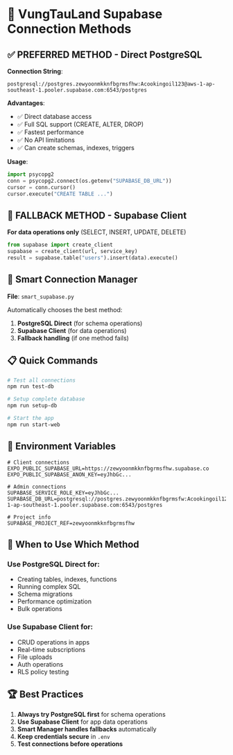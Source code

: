 # 🎯 VungTauLand Supabase Connection Methods

## ✅ PREFERRED METHOD - Direct PostgreSQL

**Connection String**: 
```
postgresql://postgres.zewyoonmkknfbgrmsfhw:Acookingoil123@aws-1-ap-southeast-1.pooler.supabase.com:6543/postgres
```

**Advantages**:
- ✅ Direct database access
- ✅ Full SQL support (CREATE, ALTER, DROP)
- ✅ Fastest performance
- ✅ No API limitations
- ✅ Can create schemas, indexes, triggers

**Usage**:
```python
import psycopg2
conn = psycopg2.connect(os.getenv("SUPABASE_DB_URL"))
cursor = conn.cursor()
cursor.execute("CREATE TABLE ...")
```

## 🔄 FALLBACK METHOD - Supabase Client

**For data operations only** (SELECT, INSERT, UPDATE, DELETE)

```python
from supabase import create_client
supabase = create_client(url, service_key)
result = supabase.table("users").insert(data).execute()
```

## 🚀 Smart Connection Manager

**File**: `smart_supabase.py`

Automatically chooses the best method:
1. **PostgreSQL Direct** (for schema operations)
2. **Supabase Client** (for data operations)
3. **Fallback handling** (if one method fails)

## 📋 Quick Commands

```bash
# Test all connections
npm run test-db

# Setup complete database
npm run setup-db

# Start the app
npm run start-web
```

## 🔧 Environment Variables

```env
# Client connections
EXPO_PUBLIC_SUPABASE_URL=https://zewyoonmkknfbgrmsfhw.supabase.co
EXPO_PUBLIC_SUPABASE_ANON_KEY=eyJhbGc...

# Admin connections  
SUPABASE_SERVICE_ROLE_KEY=eyJhbGc...
SUPABASE_DB_URL=postgresql://postgres.zewyoonmkknfbgrmsfw:Acookingoil123@aws-1-ap-southeast-1.pooler.supabase.com:6543/postgres

# Project info
SUPABASE_PROJECT_REF=zewyoonmkknfbgrmsfhw
```

## 🎯 When to Use Which Method

### Use PostgreSQL Direct for:
- Creating tables, indexes, functions
- Running complex SQL
- Schema migrations
- Performance optimization
- Bulk operations

### Use Supabase Client for:
- CRUD operations in apps
- Real-time subscriptions
- File uploads
- Auth operations
- RLS policy testing

## 🏆 Best Practices

1. **Always try PostgreSQL first** for schema operations
2. **Use Supabase Client** for app data operations  
3. **Smart Manager handles fallbacks** automatically
4. **Keep credentials secure** in `.env`
5. **Test connections before operations**